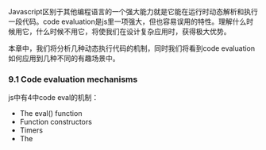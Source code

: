 Javascript区别于其他编程语言的一个强大能力就是它能在运行时动态解析和执行一段代码。code evaluation是js里一项强大，但也容易误用的特性。理解什么时候用它，什么时候不用它，将使我们在设计复杂应用时，获得极大优势。

本章中，我们将分析几种动态执行代码的机制，同时我们将看到code evaluation如何应用到几种不同的有趣场景中。

### 9.1 Code evaluation mechanisms

js中有4中code eval的机制：

* The eval() function
* Function constructors
* Timers
* The <script> element

我们在分析以上4种方法时，会同时分析变量的作用域，学习安全的使用方法。

#### 9.1.1 Evaluation with the eval() method

`eval()`函数应该是code evel最常用的方法了。它是全局函数，接受一个字符串作为一段代码，返回的结果是代码中最后一段的执行结果。

##### BASIC FUNCTIONALITY

下面我们来看看eval的具体工作方式和影响的作用域：

```Javascript
<script type="text/javascript">

  assert(eval("5 + 5") === 10,                               //#1 simple expression
         "5 and 5 is 10");

  assert(eval("var ninja = 5;") === undefined,
         "no value was returned" );
  assert(ninja === 5, "The variable ninja was created");     //#2 side effect

  (function(){
    eval("var ninja = 6;");                                  //#3
    assert(ninja === 6,                                      //#3
          "evaluated within the current scope.");            //#3 测试影响作用域
  })();

  assert(window.ninja === 5,                                 //#4
        "the global scope was unaffected");                  //#4
  assert(ninja === 5,                                        //#4
        "the global scope was unaffected");                  //#4 测试影响作用域

</script>
```
